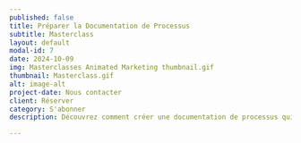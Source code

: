 ```yaml
---
published: false
title: Préparer la Documentation de Processus
subtitle: Masterclass
layout: default
modal-id: 7
date: 2024-10-09
img: Masterclasses Animated Marketing thumbnail.gif
thumbnail: Masterclass.gif
alt: image-alt
project-date: Nous contacter
client: Réserver
category: S'abonner
description: Découvrez comment créer une documentation de processus qui facilite la transition de votre entreprise et augmente sa valeur. Apprenez à identifier les processus clés, documenter les étapes essentielles de manière claire et concise, et maintenir cette documentation à jour pour améliorer l'efficacité, la transparence, le financement et la vente de votre entreprise.

---
```

